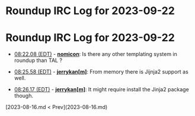 # Roundup IRC Log for 2023-09-22 #
# Roundup IRC Log for 2023-09-22
* <a href="#08:22.08" id="08:22.08">08:22.08 (EDT)</a> - __[nomicon](https://github.com/nomicon)__: Is there any other templating system in roundup than TAL ?

* <a href="#08:25.58" id="08:25.58">08:25.58 (EDT)</a> - __[jerrykan[m]](https://github.com/jerrykan[m])__: From memory there is Jijnja2 support as well.

* <a href="#08:26.17" id="08:26.17">08:26.17 (EDT)</a> - __[jerrykan[m]](https://github.com/jerrykan[m])__: It might require install the Jinja2 package though.

<div class="inpage-footer">
[2023-08-16.md < Prev](2023-08-16.md)
</div>
